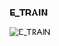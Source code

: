 ### E_TRAIN












![E_TRAIN](https://user-images.githubusercontent.com/116869307/214142742-8ce9523e-eb2b-416c-afe8-109fb601dd20.png)



































